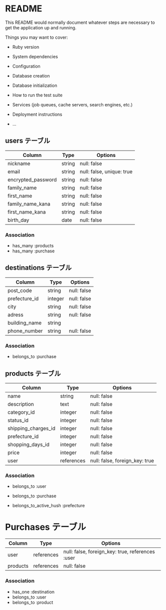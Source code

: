 # README

This README would normally document whatever steps are necessary to get the
application up and running.

Things you may want to cover:

* Ruby version

* System dependencies

* Configuration

* Database creation

* Database initialization

* How to run the test suite

* Services (job queues, cache servers, search engines, etc.)

* Deployment instructions

* ...


## users テーブル

| Column             | Type    | Options                   |
| ------------------ | ------- | ------------------------- |
| nickname           | string  | null: false               |
| email              | string  | null: false, unique: true |
| encrypted_password | string  | null: false               |
| family_name        | string  | null: false               |
| first_name         | string  | null: false               |
| family_name_kana   | string  | null: false               |
| first_name_kana    | string  | null: false               |
| birth_day          | date    | null: false               |

### Association
- has_many :products
- has_many :purchase 




## destinations テーブル

| Column             | Type       | Options                        |
| ------------------ | ---------- | -------------------------------|
| post_code          | string     | null: false                    |
| prefecture_id      | integer    | null: false                    | 
| city               | string     | null: false                    |
| adress             | string     | null: false                    |
| building_name      | string     |                                |
| phone_number       | string     | null: false                    |

### Association
- belongs_to :purchase 


## products テーブル

| Column              | Type       | Options                        |
| ------------------- | ---------- | -------------------------------|
| name                | string     | null: false                    |
| description         | text       | null: false                    |
| category_id         | integer    | null: false                    |
| status_id           | integer    | null: false                    |
| shipping_charges_id | integer    | null: false                    |
| prefecture_id       | integer    | null: false                    |
| shopping_days_id    | integer    | null: false                    | 
| price               | integer    | null: false                    |
| user                | references | null: false, foreign_key: true |

### Association
- belongs_to :user
- belongs_to :purchase 

- belongs_to_active_hush :prefecture


# Purchases テーブル

| Column            | Type       | Options                                          |
| ----------------- | ---------- | -------------------------------------------------|
| user              | references | null: false, foreign_key: true, references :user |
| products          | references | null: false                                      |

### Association
- has_one :destination
- belongs_to :user 
- belongs_to :product 


